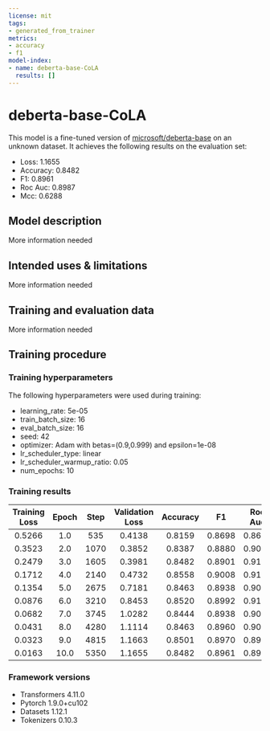 ```yaml
---
license: mit
tags:
- generated_from_trainer
metrics:
- accuracy
- f1
model-index:
- name: deberta-base-CoLA
  results: []
---
```


<!-- This model card has been generated automatically according to the information the Trainer had access to. You
should probably proofread and complete it, then remove this comment. -->

# deberta-base-CoLA

This model is a fine-tuned version of [microsoft/deberta-base](https://huggingface.co/microsoft/deberta-base) on an unknown dataset.
It achieves the following results on the evaluation set:
- Loss: 1.1655
- Accuracy: 0.8482
- F1: 0.8961
- Roc Auc: 0.8987
- Mcc: 0.6288

## Model description

More information needed

## Intended uses & limitations

More information needed

## Training and evaluation data

More information needed

## Training procedure

### Training hyperparameters

The following hyperparameters were used during training:
- learning_rate: 5e-05
- train_batch_size: 16
- eval_batch_size: 16
- seed: 42
- optimizer: Adam with betas=(0.9,0.999) and epsilon=1e-08
- lr_scheduler_type: linear
- lr_scheduler_warmup_ratio: 0.05
- num_epochs: 10

### Training results

| Training Loss | Epoch | Step | Validation Loss | Accuracy | F1     | Roc Auc | Mcc    |
|:-------------:|:-----:|:----:|:---------------:|:--------:|:------:|:-------:|:------:|
| 0.5266        | 1.0   | 535  | 0.4138          | 0.8159   | 0.8698 | 0.8627  | 0.5576 |
| 0.3523        | 2.0   | 1070 | 0.3852          | 0.8387   | 0.8880 | 0.9041  | 0.6070 |
| 0.2479        | 3.0   | 1605 | 0.3981          | 0.8482   | 0.8901 | 0.9120  | 0.6447 |
| 0.1712        | 4.0   | 2140 | 0.4732          | 0.8558   | 0.9008 | 0.9160  | 0.6486 |
| 0.1354        | 5.0   | 2675 | 0.7181          | 0.8463   | 0.8938 | 0.9024  | 0.6250 |
| 0.0876        | 6.0   | 3210 | 0.8453          | 0.8520   | 0.8992 | 0.9123  | 0.6385 |
| 0.0682        | 7.0   | 3745 | 1.0282          | 0.8444   | 0.8938 | 0.9061  | 0.6189 |
| 0.0431        | 8.0   | 4280 | 1.1114          | 0.8463   | 0.8960 | 0.9010  | 0.6239 |
| 0.0323        | 9.0   | 4815 | 1.1663          | 0.8501   | 0.8970 | 0.8967  | 0.6340 |
| 0.0163        | 10.0  | 5350 | 1.1655          | 0.8482   | 0.8961 | 0.8987  | 0.6288 |


### Framework versions

- Transformers 4.11.0
- Pytorch 1.9.0+cu102
- Datasets 1.12.1
- Tokenizers 0.10.3
